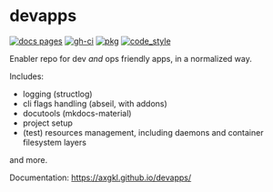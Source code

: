 # devapps


<!-- badges -->
[![docs pages][docs pages_img]][docs pages] [![gh-ci][gh-ci_img]][gh-ci] [![pkg][pkg_img]][pkg] [![code_style][code_style_img]][code_style] 

[docs pages]: https://axgkl.github.io/devapps/
[docs pages_img]: https://axgkl.github.io/devapps/img/badge_docs.svg
[gh-ci]: https://github.com/AXGKl/devapps/actions/workflows/ci.yml
[gh-ci_img]: https://github.com/AXGKl/devapps/actions/workflows/ci.yml/badge.svg
[pkg]: https://pypi.com/artifactory/pypi-ax-sources/devapps/2022.1.21/devapps-2022.1.21.tar.gz
[pkg_img]: https://axgkl.github.io/devapps/img/badge_pypi.svg
[code_style]: https://pypi.org/project/axblack/
[code_style_img]: https://axgkl.github.io/devapps/img/badge_axblack.svg
<!-- badges -->


Enabler repo for dev *and* ops friendly apps, in a normalized way.

Includes:

- logging (structlog)
- cli flags handling (abseil, with addons)
- docutools (mkdocs-material)
- project setup
- (test) resources management, including daemons and container filesystem layers

and more.




Documentation: https://axgkl.github.io/devapps/